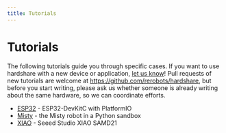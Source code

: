 ```yaml
---
title: Tutorials
---
```


# Tutorials



The following tutorials guide you through specific cases. If you want to use
hardshare with a new device or application, [let us know](
https://rerobots.net/contact)! Pull requests of new tutorials are welcome at
<https://github.com/rerobots/hardshare>, but before you start writing, please
ask us whether someone is already writing about the same hardware, so we can
coordinate efforts.

* [ESP32](/tutorials/esp32) - ESP32-DevKitC with PlatformIO
* [Misty](/tutorials/misty) - the Misty robot in a Python sandbox
* [XIAO](/tutorials/xiao) - Seeed Studio XIAO SAMD21
